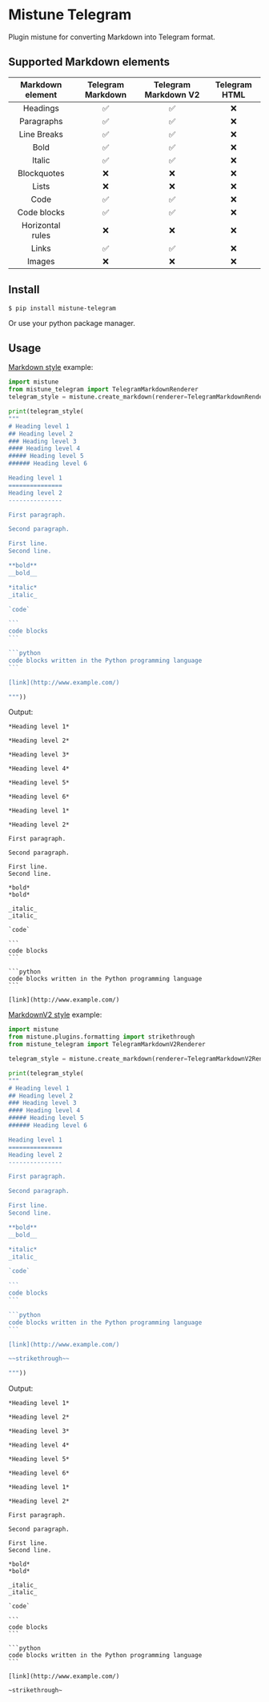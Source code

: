 # Mistune Telegram

Plugin mistune for converting Markdown into Telegram format.

## Supported Markdown elements

|  Markdown element  | Telegram Markdown  | Telegram Markdown V2 | Telegram HTML |
| :----------------: | :---------------:  | :------------------: | :-----------: |
|      Headings      | :white_check_mark: |  :white_check_mark:  |      :x:      |
|     Paragraphs     | :white_check_mark: |  :white_check_mark:  |      :x:      |
|     Line Breaks    | :white_check_mark: |  :white_check_mark:  |      :x:      |
|        Bold        | :white_check_mark: |  :white_check_mark:  |      :x:      |
|       Italic       | :white_check_mark: |  :white_check_mark:  |      :x:      |
|     Blockquotes    |         :x:        |         :x:          |      :x:      |
|       Lists        |         :x:        |         :x:          |      :x:      |
|        Code        | :white_check_mark: |  :white_check_mark:  |      :x:      |
|     Code blocks    | :white_check_mark: |  :white_check_mark:  |      :x:      |
|  Horizontal rules  |         :x:        |         :x:          |      :x:      |
|        Links       | :white_check_mark: |  :white_check_mark:  |      :x:      |
|       Images       |         :x:        |         :x:          |      :x:      |

## Install

```shell
$ pip install mistune-telegram
```

Or use your python package manager.

## Usage

[Markdown style](https://core.telegram.org/bots/api#markdown-style) example:

````python
import mistune
from mistune_telegram import TelegramMarkdownRenderer
telegram_style = mistune.create_markdown(renderer=TelegramMarkdownRenderer())

print(telegram_style(
"""
# Heading level 1
## Heading level 2
### Heading level 3
#### Heading level 4
##### Heading level 5
###### Heading level 6

Heading level 1
===============
Heading level 2
---------------

First paragraph.

Second paragraph.

First line.
Second line.

**bold**
__bold__

*italic*
_italic_

`code`

```
code blocks
```

```python
code blocks written in the Python programming language
```

[link](http://www.example.com/)

"""))
````

Output:

````
*Heading level 1*

*Heading level 2*

*Heading level 3*

*Heading level 4*

*Heading level 5*

*Heading level 6*

*Heading level 1*

*Heading level 2*

First paragraph.

Second paragraph.

First line.
Second line.

*bold*
*bold*

_italic_
_italic_

`code`

```
code blocks
```

```python
code blocks written in the Python programming language
```

[link](http://www.example.com/)
````

[MarkdownV2 style](https://core.telegram.org/bots/api#markdownv2-style) example:

````python
import mistune
from mistune.plugins.formatting import strikethrough
from mistune_telegram import TelegramMarkdownV2Renderer

telegram_style = mistune.create_markdown(renderer=TelegramMarkdownV2Renderer(), plugins=[strikethrough])

print(telegram_style(
"""
# Heading level 1
## Heading level 2
### Heading level 3
#### Heading level 4
##### Heading level 5
###### Heading level 6

Heading level 1
===============
Heading level 2
---------------

First paragraph.

Second paragraph.

First line.
Second line.

**bold**
__bold__

*italic*
_italic_

`code`

```
code blocks
```

```python
code blocks written in the Python programming language
```

[link](http://www.example.com/)

~~strikethrough~~

"""))
````

Output:

````
*Heading level 1*

*Heading level 2*

*Heading level 3*

*Heading level 4*

*Heading level 5*

*Heading level 6*

*Heading level 1*

*Heading level 2*

First paragraph.

Second paragraph.

First line.
Second line.

*bold*
*bold*

_italic_
_italic_

`code`

```
code blocks
```

```python
code blocks written in the Python programming language
```

[link](http://www.example.com/)

~strikethrough~

````
